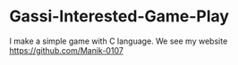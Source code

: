 # Gassi-Interested-Game-Play
I make a simple game with C language. We see my website https://github.com/Manik-0107
